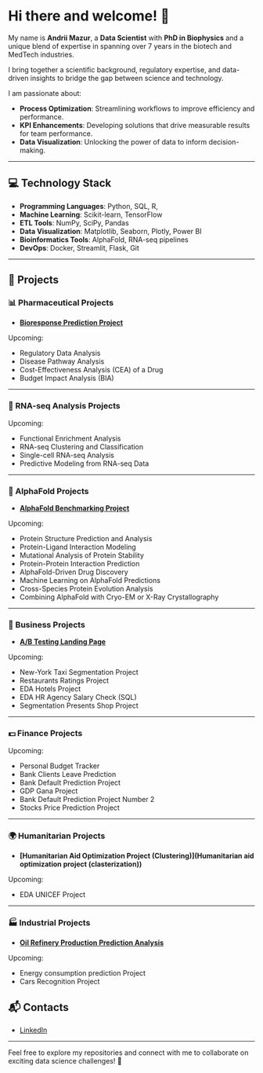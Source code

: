 # Hi there and welcome! 👋

My name is **Andrii Mazur**, a **Data Scientist** with **PhD in Biophysics** and a unique blend of expertise in  spanning over 7 years in the biotech and MedTech industries.

I bring together a scientific background, regulatory expertise, and data-driven insights to bridge the gap between science and technology. 

I am passionate about:
- **Process Optimization**: Streamlining workflows to improve efficiency and performance.
- **KPI Enhancements**: Developing solutions that drive measurable results for team performance.
- **Data Visualization**: Unlocking the power of data to inform decision-making.

---

## 💻 Technology Stack
- **Programming Languages**: Python, SQL, R,
- **Machine Learning**: Scikit-learn, TensorFlow
- **ETL Tools**: NumPy, SciPy, Pandas
- **Data Visualization**: Matplotlib, Seaborn, Plotly, Power BI
- **Bioinformatics Tools**: AlphaFold, RNA-seq pipelines
- **DevOps**: Docker, Streamlit, Flask, Git

---

## 🔬 Projects

### 📊 Pharmaceutical Projects
- **[Bioresponse Prediction Project](https://github.com/mazurandrii92/Pharmaceutical-projects/tree/main/bioresponse)**
  
Upcoming: 
- Regulatory Data Analysis 
- Disease Pathway Analysis  
- Cost-Effectiveness Analysis (CEA) of a Drug
- Budget Impact Analysis (BIA)

---

### 🧬 RNA-seq Analysis Projects
Upcoming:
- Functional Enrichment Analysis  
- RNA-seq Clustering and Classification  
- Single-cell RNA-seq Analysis
- Predictive Modeling from RNA-seq Data

---

### 🔬 AlphaFold Projects
- **[AlphaFold Benchmarking Project](https://github.com/mazurandrii92/AlphaFold-projects/tree/main/AlphaFold%20Benchmarking%20Project)**  

Upcoming:
- Protein Structure Prediction and Analysis
- Protein-Ligand Interaction Modeling
- Mutational Analysis of Protein Stability
- Protein-Protein Interaction Prediction
- AlphaFold-Driven Drug Discovery
- Machine Learning on AlphaFold Predictions
- Cross-Species Protein Evolution Analysis
- Combining AlphaFold with Cryo-EM or X-Ray Crystallography

---

### 🏢 Business Projects
- **[A/B Testing Landing Page](https://github.com/mazurandrii92/Business-projects/tree/main/AB%20testing%20landing%20page)**  

Upcoming:
- New-York Taxi Segmentation Project  
- Restaurants Ratings Project
- EDA Hotels Project 
- EDA HR Agency Salary Check (SQL) 
- Segmentation Presents Shop Project 

---

### 💵 Finance Projects
Upcoming:
- Personal Budget Tracker
- Bank Clients Leave Prediction
- Bank Default Prediction Project
- GDP Gana Project
- Bank Default Prediction Project Number 2
- Stocks Price Prediction Project

---

### 🌍 Humanitarian Projects
- **[Humanitarian Aid Optimization Project (Clustering)](Humanitarian aid optimization project (clasterization))**  

Upcoming:
- EDA UNICEF Project

---

### 🏭 Industrial Projects
- **[Oil Refinery Production Prediction Analysis](https://github.com/mazurandrii92/Industrial-projects/tree/main/Oil%20refinery%20production%20prediction%20analysis)**  

Upcoming: 
- Energy consumption prediction Project  
- Cars Recognition Project



## 📬 Contacts
- [LinkedIn](https://www.linkedin.com/in/andrii-mazur-phd/)  

---

Feel free to explore my repositories and connect with me to collaborate on exciting data science challenges! 🚀
